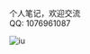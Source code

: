 
个人笔记，欢迎交流  
QQ: 1076961087


![iu](https:com//github.com/woshitangxiao/myNote/blob/master/img/iu.jpg)                   
